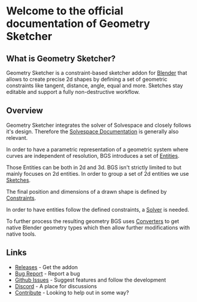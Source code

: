 #
# Welcome to the official documentation of Geometry Sketcher

## What is Geometry Sketcher?

Geometry Sketcher is a constraint-based sketcher addon for [Blender](https://www.blender.org/download/) that allows to create precise 2d shapes by defining a set of geometric constraints like tangent, distance, angle, equal and more. Sketches stay editable and support a fully non-destructive workflow.

## Overview

Geometry Sketcher integrates the solver of Solvespace and closely follows it's design.
Therefore the [Solvespace Documentation](https://solvespace.readthedocs.io/en/latest/) is generally also relevant.

In order to have a parametric representation of a geometric system where curves
are independent of resolution, BGS introduces a set of [Entities](entities.md).

Those Entities can be both in 2d and 3d. BGS isn't strictly limited to but mainly
focuses on 2d entities. In order to group a set of 2d entities we use [Sketches](entities.md#SlvsSketch).

The final position and dimensions of a drawn shape is defined by [Constraints](constraints.md).

In order to have entities follow the defined constraints,
a [Solver](solver.md) is needed.

To further process the resulting geometry BGS uses [Converters](integration.md)
to get native Blender geometry types which then allow further modifications with native tools.

<!-- Check the [Workflow](solver.md#Workflow) section to see how it's intended to be used. -->

## Links
- [Releases](https://github.com/hlorus/geometry_sketcher/releases) - Get the addon
- [Bug Report](https://github.com/hlorus/geometry_sketcher/wiki/Advanced#Report-a-Bug) - Report a bug
- [Github Issues](https://github.com/hlorus/geometry_sketcher/issues) - Suggest features and follow the development
- [Discord](https://discord.gg/GzpJsShgxa) - A place for discussions
- [Contribute](advanced.md#contribute) - Looking to help out in some way?

<!-- ## Resources
-

## Tutorials
-

## What's New
Check the release logs on [github](https://github.com/hlorus/geometry_sketcher/releases).

## FAQ
- -->

